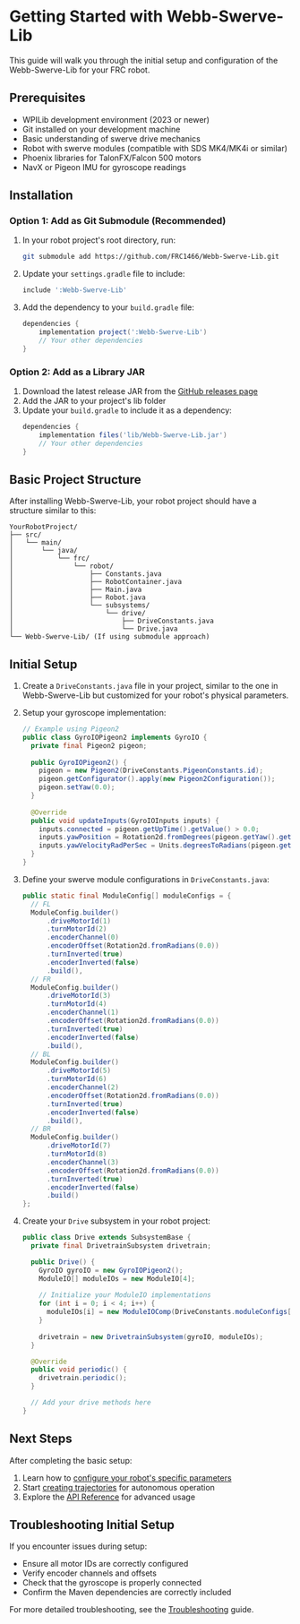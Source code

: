 # Getting Started with Webb-Swerve-Lib

This guide will walk you through the initial setup and configuration of the Webb-Swerve-Lib for your FRC robot.

## Prerequisites

- WPILib development environment (2023 or newer)
- Git installed on your development machine
- Basic understanding of swerve drive mechanics
- Robot with swerve modules (compatible with SDS MK4/MK4i or similar)
- Phoenix libraries for TalonFX/Falcon 500 motors
- NavX or Pigeon IMU for gyroscope readings

## Installation

### Option 1: Add as Git Submodule (Recommended)

1. In your robot project's root directory, run:
   ```bash
   git submodule add https://github.com/FRC1466/Webb-Swerve-Lib.git
   ```

2. Update your `settings.gradle` file to include:
   ```gradle
   include ':Webb-Swerve-Lib'
   ```

3. Add the dependency to your `build.gradle` file:
   ```gradle
   dependencies {
       implementation project(':Webb-Swerve-Lib')
       // Your other dependencies
   }
   ```

### Option 2: Add as a Library JAR

1. Download the latest release JAR from the [GitHub releases page](https://github.com/FRC1466/Webb-Swerve-Lib/releases)
2. Add the JAR to your project's lib folder
3. Update your `build.gradle` to include it as a dependency:
   ```gradle
   dependencies {
       implementation files('lib/Webb-Swerve-Lib.jar')
       // Your other dependencies
   }
   ```

## Basic Project Structure

After installing Webb-Swerve-Lib, your robot project should have a structure similar to this:

```
YourRobotProject/
├── src/
│   └── main/
│       └── java/
│           └── frc/
│               └── robot/
│                   ├── Constants.java
│                   ├── RobotContainer.java
│                   ├── Main.java
│                   ├── Robot.java
│                   └── subsystems/
│                       └── drive/
│                           ├── DriveConstants.java
│                           └── Drive.java
└── Webb-Swerve-Lib/ (If using submodule approach)
```

## Initial Setup

1. Create a `DriveConstants.java` file in your project, similar to the one in Webb-Swerve-Lib but customized for your robot's physical parameters.

2. Setup your gyroscope implementation:
   ```java
   // Example using Pigeon2
   public class GyroIOPigeon2 implements GyroIO {
     private final Pigeon2 pigeon;
     
     public GyroIOPigeon2() {
       pigeon = new Pigeon2(DriveConstants.PigeonConstants.id);
       pigeon.getConfigurator().apply(new Pigeon2Configuration());
       pigeon.setYaw(0.0);
     }
     
     @Override
     public void updateInputs(GyroIOInputs inputs) {
       inputs.connected = pigeon.getUpTime().getValue() > 0.0;
       inputs.yawPosition = Rotation2d.fromDegrees(pigeon.getYaw().getValue());
       inputs.yawVelocityRadPerSec = Units.degreesToRadians(pigeon.getAngularVelocityZWorld().getValue());
     }
   }
   ```

3. Define your swerve module configurations in `DriveConstants.java`:
   ```java
   public static final ModuleConfig[] moduleConfigs = {
     // FL
     ModuleConfig.builder()
         .driveMotorId(1)
         .turnMotorId(2)
         .encoderChannel(0)
         .encoderOffset(Rotation2d.fromRadians(0.0))
         .turnInverted(true)
         .encoderInverted(false)
         .build(),
     // FR
     ModuleConfig.builder()
         .driveMotorId(3)
         .turnMotorId(4)
         .encoderChannel(1)
         .encoderOffset(Rotation2d.fromRadians(0.0))
         .turnInverted(true)
         .encoderInverted(false)
         .build(),
     // BL
     ModuleConfig.builder()
         .driveMotorId(5)
         .turnMotorId(6)
         .encoderChannel(2)
         .encoderOffset(Rotation2d.fromRadians(0.0))
         .turnInverted(true)
         .encoderInverted(false)
         .build(),
     // BR
     ModuleConfig.builder()
         .driveMotorId(7)
         .turnMotorId(8)
         .encoderChannel(3)
         .encoderOffset(Rotation2d.fromRadians(0.0))
         .turnInverted(true)
         .encoderInverted(false)
         .build()
   };
   ```

4. Create your `Drive` subsystem in your robot project:
   ```java
   public class Drive extends SubsystemBase {
     private final DrivetrainSubsystem drivetrain;
   
     public Drive() {
       GyroIO gyroIO = new GyroIOPigeon2();
       ModuleIO[] moduleIOs = new ModuleIO[4];
       
       // Initialize your ModuleIO implementations
       for (int i = 0; i < 4; i++) {
         moduleIOs[i] = new ModuleIOComp(DriveConstants.moduleConfigs[i]);
       }
       
       drivetrain = new DrivetrainSubsystem(gyroIO, moduleIOs);
     }
   
     @Override
     public void periodic() {
       drivetrain.periodic();
     }
   
     // Add your drive methods here
   }
   ```

## Next Steps

After completing the basic setup:

1. Learn how to [configure your robot's specific parameters](configuring-robot.md)
2. Start [creating trajectories](creating-trajectories.md) for autonomous operation
3. Explore the [API Reference](api-reference.md) for advanced usage

## Troubleshooting Initial Setup

If you encounter issues during setup:

- Ensure all motor IDs are correctly configured
- Verify encoder channels and offsets
- Check that the gyroscope is properly connected
- Confirm the Maven dependencies are correctly included

For more detailed troubleshooting, see the [Troubleshooting](troubleshooting.md) guide.